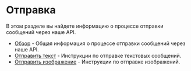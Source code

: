 # Отправка

В этом разделе вы найдете информацию о процессе отправки сообщений через наше API.

- [Обзор](api/sending/index.md) - Общая информация о процессе отправки сообщений через наше API.
- [Отправить текст](api/sending/text.md) - Инструкции по отправке текстовых сообщений.
- [Отправить изображение](api/sending/image.md) - Инструкции по отправке изображений.